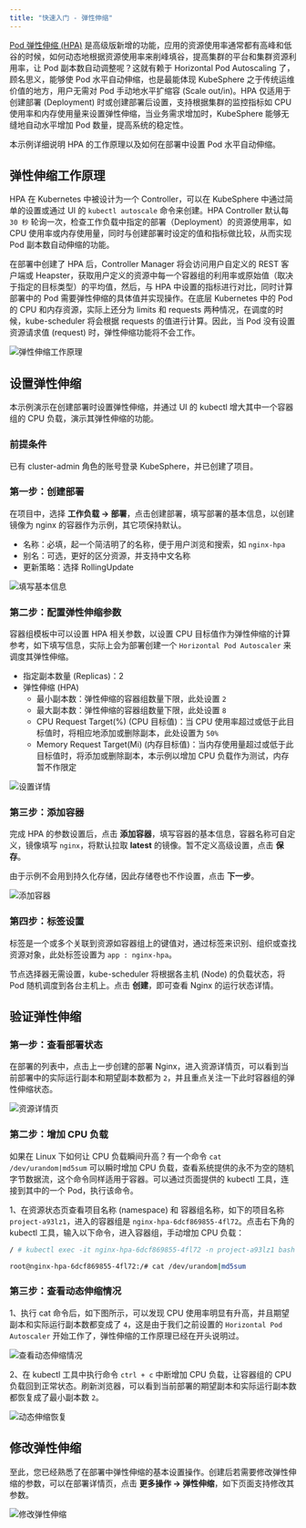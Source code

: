 ```yaml
---
title: "快速入门 - 弹性伸缩" 
---
```


[Pod 弹性伸缩 (HPA)](https://kubernetes.io/docs/tasks/run-application/horizontal-pod-autoscale-walkthrough/) 是高级版新增的功能，应用的资源使用率通常都有高峰和低谷的时候，如何动态地根据资源使用率来削峰填谷，提高集群的平台和集群资源利用率，让 Pod 副本数自动调整呢？这就有赖于 Horizontal Pod Autoscaling 了，顾名思义，能够使 Pod 水平自动伸缩，也是最能体现 KubeSphere 之于传统运维价值的地方，用户无需对 Pod 手动地水平扩缩容 (Scale out/in)。HPA 仅适用于创建部署 (Deployment) 时或创建部署后设置，支持根据集群的监控指标如 CPU 使用率和内存使用量来设置弹性伸缩，当业务需求增加时，KubeSphere 能够无缝地自动水平增加 Pod 数量，提高系统的稳定性。

本示例详细说明 HPA 的工作原理以及如何在部署中设置 Pod 水平自动伸缩。

<!-- <video controls="controls" style="width: 100% !important; height: auto !important;">
  <source type="video/mp4" src="https://kubesphere-docs.pek3b.qingstor.com/video/hpa.mp4">
</video> -->
## 弹性伸缩工作原理

HPA 在 Kubernetes 中被设计为一个 Controller，可以在 KubeSphere 中通过简单的设置或通过 UI 的 `kubectl autoscale` 命令来创建。HPA Controller 默认每 `30 秒` 轮询一次，检查工作负载中指定的部署（Deployment）的资源使用率，如 CPU 使用率或内存使用量，同时与创建部署时设定的值和指标做比较，从而实现 Pod 副本数自动伸缩的功能。

在部署中创建了 HPA 后，Controller Manager 将会访问用户自定义的 REST 客户端或 Heapster，获取用户定义的资源中每一个容器组的利用率或原始值（取决于指定的目标类型）的平均值，然后，与 HPA 中设置的指标进行对比，同时计算部署中的 Pod 需要弹性伸缩的具体值并实现操作。在底层 Kubernetes 中的 Pod 的 CPU 和内存资源，实际上还分为 limits 和 requests 两种情况，在调度的时候，kube-scheduler 将会根据 requests 的值进行计算。因此，当 Pod 没有设置资源请求值 (request) 时，弹性伸缩功能将不会工作。

![弹性伸缩工作原理](/hpa.svg)

## 设置弹性伸缩

本示例演示在创建部署时设置弹性伸缩，并通过 UI 的 kubectl 增大其中一个容器组的 CPU 负载，演示其弹性伸缩的功能。

### 前提条件

已有 cluster-admin 角色的账号登录 KubeSphere，并已创建了项目。

### 第一步：创建部署

在项目中，选择 **工作负载 → 部署**，点击创建部署，填写部署的基本信息，以创建镜像为 nginx 的容器作为示例，其它项保持默认。

- 名称：必填，起一个简洁明了的名称，便于用户浏览和搜索，如 `nginx-hpa`
- 别名：可选，更好的区分资源，并支持中文名称
- 更新策略：选择 RollingUpdate


![填写基本信息](/hpa-demo-1.png)

### 第二步：配置弹性伸缩参数

容器组模板中可以设置 HPA 相关参数，以设置 CPU 目标值作为弹性伸缩的计算参考，如下填写信息，实际上会为部署创建一个 `Horizontal Pod Autoscaler` 来调度其弹性伸缩。

- 指定副本数量 (Replicas)：2
- 弹性伸缩 (HPA)
   - 最小副本数：弹性伸缩的容器组数量下限，此处设置 `2`
   - 最大副本数：弹性伸缩的容器组数量下限，此处设置 `8`
   - CPU Request Target(%) (CPU 目标值)：当 CPU 使用率超过或低于此目标值时，将相应地添加或删除副本，此处设置为 `50%`
   - Memory Request Target(Mi) (内存目标值)：当内存使用量超过或低于此目标值时，将添加或删除副本，本示例以增加 CPU 负载作为测试，内存暂不作限定

![设置详情](/hpa-info.png)


### 第三步：添加容器

完成 HPA 的参数设置后，点击 **添加容器**，填写容器的基本信息，容器名称可自定义，镜像填写 `nginx`，将默认拉取 **latest** 的镜像。暂不定义高级设置，点击 **保存**。

由于示例不会用到持久化存储，因此存储卷也不作设置，点击 **下一步**。

![添加容器](/add-nginx-container.png)

### 第四步：标签设置

标签是一个或多个关联到资源如容器组上的键值对，通过标签来识别、组织或查找资源对象，此处标签设置为 `app : nginx-hpa`。

节点选择器无需设置，kube-scheduler 将根据各主机 (Node) 的负载状态，将 Pod 随机调度到各台主机上。点击 **创建**，即可查看 Nginx 的运行状态详情。

## 验证弹性伸缩

### 第一步：查看部署状态

在部署的列表中，点击上一步创建的部署 Nginx，进入资源详情页，可以看到当前部署中的实际运行副本和期望副本数都为 `2`，并且重点关注一下此时容器组的弹性伸缩状态。

![资源详情页](/nginx-resource-details.png)

### 第二步：增加 CPU 负载

如果在 Linux 下如何让 CPU 负载瞬间升高？有一个命令 `cat /dev/urandom|md5sum` 可以瞬时增加 CPU 负载，查看系统提供的永不为空的随机字节数据流，这个命令同样适用于容器。可以通过页面提供的 kubectl 工具，连接到其中的一个 Pod，执行该命令。

1、在资源状态页查看项目名称 (namespace) 和 容器组名称，如下的项目名称 `project-a93lz1`，进入的容器组是 `nginx-hpa-6dcf869855-4fl72`。点击右下角的 kubectl 工具，输入以下命令，进入容器组，手动增加 CPU 负载：

```bash
/ # kubectl exec -it nginx-hpa-6dcf869855-4fl72 -n project-a93lz1 bash

root@nginx-hpa-6dcf869855-4fl72:/# cat /dev/urandom|md5sum
```
### 第三步：查看动态伸缩情况

1、执行 cat 命令后，如下图所示，可以发现 CPU 使用率明显有升高，并且期望副本和实际运行副本数都变成了 `4`，这是由于我们之前设置的 `Horizontal Pod Autoscaler` 开始工作了，弹性伸缩的工作原理已经在开头说明过。

![查看动态伸缩情况](/hpa-testing-result.png)

2、在 kubectl 工具中执行命令 `ctrl + c` 中断增加 CPU 负载，让容器组的 CPU 负载回到正常状态。刷新浏览器，可以看到当前部署的期望副本和实际运行副本数都恢复成了最小副本数 `2`。

![动态伸缩恢复](/hpa-result.png)

## 修改弹性伸缩

至此，您已经熟悉了在部署中弹性伸缩的基本设置操作。创建后若需要修改弹性伸缩的参数，可以在部署详情页，点击 **更多操作 → 弹性伸缩**，如下页面支持修改其参数。

![修改弹性伸缩](/update-hpa.png)













